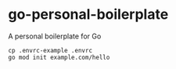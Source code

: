 # go-personal-boilerplate
A personal boilerplate for Go

```
cp .envrc-example .envrc
go mod init example.com/hello
```
